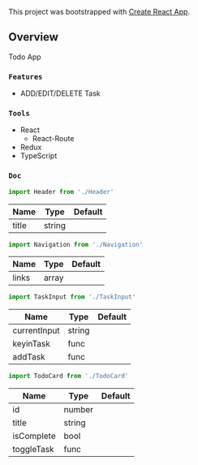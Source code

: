 This project was bootstrapped with [Create React App](https://github.com/facebook/create-react-app).

## Overview

Todo App


### `Features`

- ADD/EDIT/DELETE Task


### `Tools`

- React
    - React-Route
- Redux
- TypeScript


### `Doc`

```js
import Header from './Header'
```
Name         | Type     | Default
------------ | -------- | -------
title        | string   |

```js
import Navigation from './Navigation'
```
Name         | Type     | Default
------------ | -------- | -------
links        | array    |

```js
import TaskInput from './TaskInput'
```
Name         | Type     | Default
------------ | -------- | -------
currentInput | string   |
keyinTask    | func     |
addTask      | func     |

```js
import TodoCard from './TodoCard'
```
Name         | Type     | Default
------------ | -------- | -------
id           | number   |
title        | string   |
isComplete   | bool     |
toggleTask   | func     |